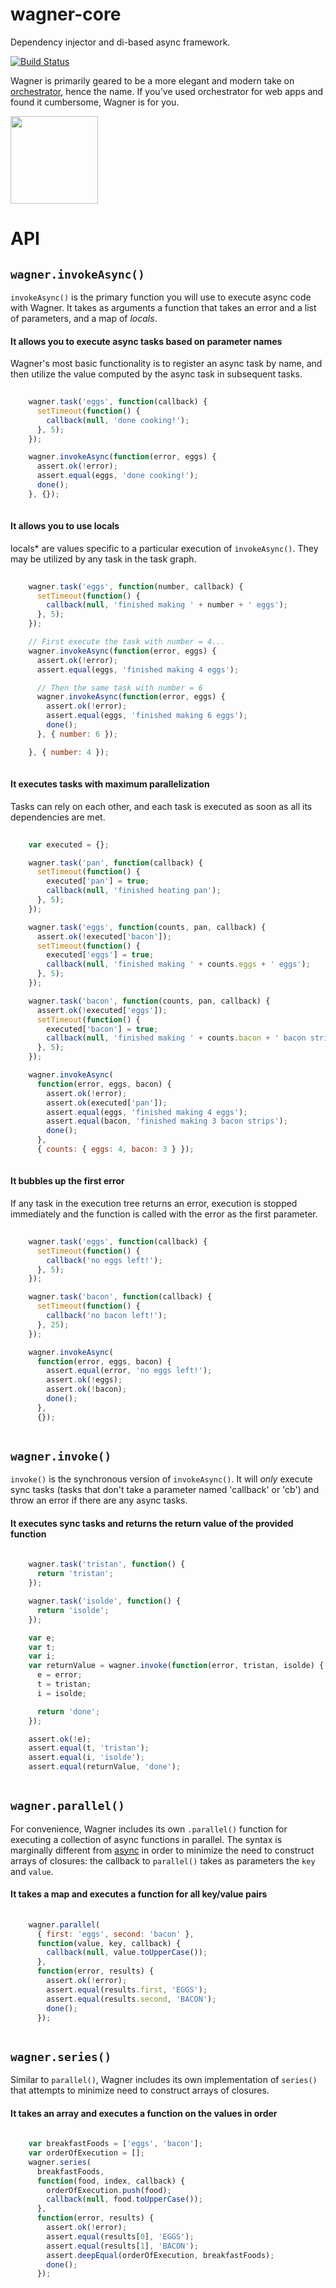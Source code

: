 # wagner-core

Dependency injector and di-based async framework.

  [![Build Status](https://travis-ci.org/vkarpov15/wagner-core.svg?branch=master)](https://travis-ci.org/vkarpov15/wagner-core)

Wagner is primarily geared to be a more elegant and modern take on [orchestrator](https://www.npmjs.org/package/orchestrator), hence the name. If you've used orchestrator for web apps and found it cumbersome, Wagner is for you.

<img src="http://upload.wikimedia.org/wikipedia/commons/f/f3/Richard_Wagner_2.jpg" width="140">

# API

## `wagner.invokeAsync()`

`invokeAsync()` is the primary function you will use to execute
async code with Wagner. It takes as arguments a function that
takes an error and a list of parameters, and a map of *locals*.

#### It allows you to execute async tasks based on parameter names

Wagner's most basic functionality is to register an async
task by name, and then utilize the value computed by the
async task in subsequent tasks.

```javascript
    
    wagner.task('eggs', function(callback) {
      setTimeout(function() {
        callback(null, 'done cooking!');
      }, 5);
    });

    wagner.invokeAsync(function(error, eggs) {
      assert.ok(!error);
      assert.equal(eggs, 'done cooking!');
      done();
    }, {});
  
```

#### It allows you to use locals

locals* are values specific to a particular execution of
`invokeAsync()`. They may be utilized by any task in the
task graph.

```javascript
    
    wagner.task('eggs', function(number, callback) {
      setTimeout(function() {
        callback(null, 'finished making ' + number + ' eggs');
      }, 5);
    });

    // First execute the task with number = 4...
    wagner.invokeAsync(function(error, eggs) {
      assert.ok(!error);
      assert.equal(eggs, 'finished making 4 eggs');

      // Then the same task with number = 6
      wagner.invokeAsync(function(error, eggs) {
        assert.ok(!error);
        assert.equal(eggs, 'finished making 6 eggs');
        done();
      }, { number: 6 });

    }, { number: 4 });
  
```

#### It executes tasks with maximum parallelization

Tasks can rely on each other, and each task is executed as soon
as all its dependencies are met.

```javascript
    
    var executed = {};

    wagner.task('pan', function(callback) {
      setTimeout(function() {
        executed['pan'] = true;
        callback(null, 'finished heating pan');
      }, 5);
    });

    wagner.task('eggs', function(counts, pan, callback) {
      assert.ok(!executed['bacon']);
      setTimeout(function() {
        executed['eggs'] = true;
        callback(null, 'finished making ' + counts.eggs + ' eggs');
      }, 5);
    });

    wagner.task('bacon', function(counts, pan, callback) {
      assert.ok(!executed['eggs']);
      setTimeout(function() {
        executed['bacon'] = true;
        callback(null, 'finished making ' + counts.bacon + ' bacon strips');
      }, 5);
    });

    wagner.invokeAsync(
      function(error, eggs, bacon) {
        assert.ok(!error);
        assert.ok(executed['pan']);
        assert.equal(eggs, 'finished making 4 eggs');
        assert.equal(bacon, 'finished making 3 bacon strips');
        done();
      },
      { counts: { eggs: 4, bacon: 3 } });
  
```

#### It bubbles up the first error

If any task in the execution tree returns an error, execution
is stopped immediately and the function is called with the error
as the first parameter.

```javascript
    
    wagner.task('eggs', function(callback) {
      setTimeout(function() {
        callback('no eggs left!');
      }, 5);
    });

    wagner.task('bacon', function(callback) {
      setTimeout(function() {
        callback('no bacon left!');
      }, 25);
    });

    wagner.invokeAsync(
      function(error, eggs, bacon) {
        assert.equal(error, 'no eggs left!');
        assert.ok(!eggs);
        assert.ok(!bacon);
        done();
      },
      {});
  
```

## `wagner.invoke()`

`invoke()` is the synchronous version of `invokeAsync()`. It will
*only* execute sync tasks (tasks that don't take a parameter named
'callback' or 'cb') and throw an error if there are any async tasks.

#### It executes sync tasks and returns the return value of the provided function

```javascript
    
    wagner.task('tristan', function() {
      return 'tristan';
    });

    wagner.task('isolde', function() {
      return 'isolde';
    });

    var e;
    var t;
    var i;
    var returnValue = wagner.invoke(function(error, tristan, isolde) {
      e = error;
      t = tristan;
      i = isolde;

      return 'done';
    });

    assert.ok(!e);
    assert.equal(t, 'tristan');
    assert.equal(i, 'isolde');
    assert.equal(returnValue, 'done');
  
```

## `wagner.parallel()`

For convenience, Wagner includes its own `.parallel()` function for
executing a collection of async functions in parallel. The syntax
is marginally different from
[async](https://www.npmjs.org/package/async) in order to minimize
the need to construct arrays of closures: the callback to
`parallel()` takes as parameters the `key` and `value`.

#### It takes a map and executes a function for all key/value pairs

```javascript
    
    wagner.parallel(
      { first: 'eggs', second: 'bacon' },
      function(value, key, callback) {
        callback(null, value.toUpperCase());
      },
      function(error, results) {
        assert.ok(!error);
        assert.equal(results.first, 'EGGS');
        assert.equal(results.second, 'BACON');
        done();
      });
  
```

## `wagner.series()`

Similar to `parallel()`, Wagner includes its own implementation
of `series()` that attempts to minimize need to construct arrays
of closures.

#### It takes an array and executes a function on the values in order

```javascript
    
    var breakfastFoods = ['eggs', 'bacon'];
    var orderOfExecution = [];
    wagner.series(
      breakfastFoods,
      function(food, index, callback) {
        orderOfExecution.push(food);
        callback(null, food.toUpperCase());
      },
      function(error, results) {
        assert.ok(!error);
        assert.equal(results[0], 'EGGS');
        assert.equal(results[1], 'BACON');
        assert.deepEqual(orderOfExecution, breakfastFoods);
        done();
      });
  
```

